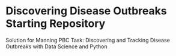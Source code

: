 # Discovering Disease Outbreaks Starting Repository

Solution for Manning PBC Task: Discovering and Tracking Disease Outbreaks with Data Science and Python

